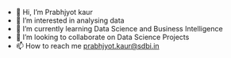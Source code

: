 - 👋 Hi, I’m Prabhjyot kaur
- 👀 I’m interested in analysing data 
- 🌱 I’m currently learning Data Science and Business Intelligence
- 💞️ I’m looking to collaborate on Data Science Projects
- 📫 How to reach me prabhjyot.kaur@sdbi.in

<!---
Prabhjyotsdbi/Prabhjyotsdbi is a ✨ special ✨ repository because its `README.md` (this file) appears on your GitHub profile.
You can click the Preview link to take a look at your changes.
--->
